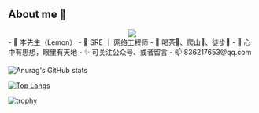 About me 🍑
---
<div align="center"> <img src="https://visitor-badge.glitch.me/badge?page_id=Lemon-le" /> </div>
- 🔭  李先生（Lemon）
- 🌱  SRE ｜ 网络工程师
- 👯  喝茶🍵、爬山🧗、徒步🏃
- 💬  心中有思想，眼里有天地
- ✨  可关注公众号、或者留言
- 📫  836217653@qq.com



![Anurag's GitHub stats](https://github-readme-stats.vercel.app/api?username=Lemon-le&show_icons=true&theme=neon)

[![Top Langs](https://github-readme-stats.vercel.app/api/top-langs/?username=Lemon-le&layout=compact)](https://github.com/anuraghazra/github-readme-stats)


[![trophy](https://github-profile-trophy.vercel.app/?username=Lemon-le)](https://github.com/ryo-ma/github-profile-trophy)


